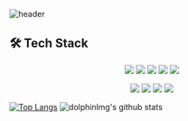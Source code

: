 ![header](https://capsule-render.vercel.app/api?type=waving&color=gradient&customColorList=21&height=300&section=header&text=Minkyu%20Lee&fontSize=90&desc=dolphinlmg&descAlign=70&descAlignY=65)


## 🛠 Tech Stack

<div align="center">
<img src="https://img.shields.io/badge/C-A8B9CC?style=flat&logo=C&logoColor=white"/></a> 
<img src="https://img.shields.io/badge/C++-00599C?style=flat&logo=C%2B%2B&logoColor=white"/></a> 
<img src="https://img.shields.io/badge/Python-3776AB?style=flat&logo=Python&logoColor=white"/></a>
<img src="https://img.shields.io/badge/Java-007396?style=flat&logo=Java&logoColor=white"/></a> 
<img src="https://img.shields.io/badge/Swift-F05138?style=flat&logo=Swift&logoColor=white"/></a> 


<img src="https://img.shields.io/badge/Node.js-339933?style=flat&logo=Node.js&logoColor=white"/></a> 
<img src="https://img.shields.io/badge/React-61DAFB?style=flat&logo=React&logoColor=black"/></a>
<img src="https://img.shields.io/badge/JavaScript-F46D01?style=flat&logo=JavaScript&logoColor=white"/></a> 
<img src="https://img.shields.io/badge/MySQL-4479A1?style=flat&logo=MySQL&logoColor=white"/></a> 
</div>

[![Top Langs](https://github-readme-stats.vercel.app/api/top-langs/?username=dolphinlmg&layout=compact)](https://github.com/anuraghazra/github-readme-stats) 
![dolphinlmg's github stats](https://github-readme-stats.vercel.app/api?username=dolphinlmg&show_icons=true)

